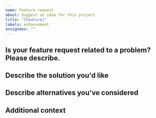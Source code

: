 ```yaml
---
name: Feature request
about: Suggest an idea for this project
title: "[Feature]"
labels: enhancement
assignees: ""
---
```


## Is your feature request related to a problem? Please describe.

<!--
A clear and concise description of what the problem is. Ex. I'm always frustrated when [...]
-->

## Describe the solution you'd like

<!--
A clear and concise description of what you want to happen.
-->

## Describe alternatives you've considered

<!--
A clear and concise description of any alternative solutions or features you've considered.
-->

## Additional context

<!--
Add any other context or screenshots about the feature request here.
-->
